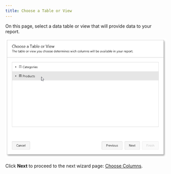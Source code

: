 ```yaml
---
title: Choose a Table or View
---
```

On this page, select a data table or view that will provide data to your report.

![web-report-designer-wizard-choose-table-or-view](../../../../../images/Img24817.png)

Click **Next** to proceed to the next wizard page: [Choose Columns](../../../../../../interface-elements-for-web/articles/report-designer/wizards/report-wizard/data-bound-report/choose-columns.md).